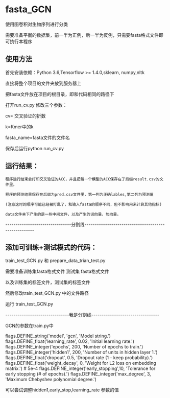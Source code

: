# fasta_GCN
使用图卷积对生物序列进行分类

需要准备平衡的数据集，前一半为正例，后一半为反例，只需要fasta格式文件即可执行本程序

## 使用方法
 
  首先安装依赖：Python 3.6,Tensorflow >= 1.4.0,sklearn, numpy,nltk
 
  直接将整个项目的文件夹放到服务器上
  
  把fasta文件放在项目的根目录，即和代码相同的路径下
  
  打开run_cv.py 修改三个参数：
  
  cv= 交叉验证的折数
  
  k=Kmer中的k
  
  fasta_name=fasta文件的文件名
  
  保存后运行python run_cv.py
 
 ## 运行结果：
 
    程序运行结束会打印交叉验证的ACC，并且把每一个模型的ACC保存在了后缀result.csv的文件里。
    
    程序的预测结果保存在后缀为pred.csv文件里，第一列为正确lables,第二列为预测值
    
    (注意这时的顺序可能已经被打乱了，和输入fasta的顺序不同，但不影响用来计算其他指标)
    
    data文件夹下产生的是一些中间文件，以及产生的词向量，句向量。

--------------------------------分割线-----------------------------------------------------

## 添加可训练+测试模式的代码：

train_test_GCN.py 和 prepare_data_trian_test.py

需要准备训练集fasta格式文件 测试集 fasta格式文件

以及训练集的标签文件，测试集的标签文件

然后修改train_test_GCN.py 中的文件路径

运行 train_test_GCN.py 

-------------------------------我是分割线---------------------------------

GCN的参数在train.py中

flags.DEFINE_string('model', 'gcn', 'Model string.')
flags.DEFINE_float('learning_rate', 0.02, 'Initial learning rate.')
flags.DEFINE_integer('epochs', 200, 'Number of epochs to train.')
flags.DEFINE_integer('hidden1', 200, 'Number of units in hidden layer 1.')
flags.DEFINE_float('dropout', 0.5, 'Dropout rate (1 - keep probability).')
flags.DEFINE_float('weight_decay', 0,
                'Weight for L2 loss on embedding matrix.')  # 5e-4
flags.DEFINE_integer('early_stopping',10,
                    'Tolerance for early stopping (# of epochs).')
flags.DEFINE_integer('max_degree', 3, 'Maximum Chebyshev polynomial degree.')

可以尝试调整hidden1,early_stop,learning_rate 参数的值
